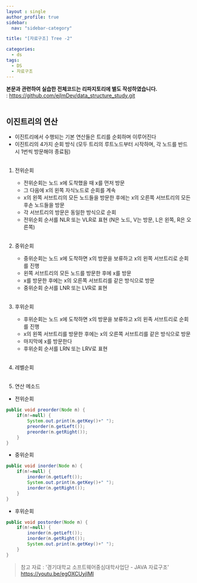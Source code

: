 ```yaml
---
layout : single
author_profile: true
sidebar: 
  nav: "sidebar-category"

title: "[자료구조] Tree -2"

categories:
  - ds
tags:
  - DS
  - 자료구조
---
```


**본문과 관련하여 실습한 전체코드는 리파지토리에 별도 작성하였습니다.**<br>
: https://github.com/ejImDev/data_structure_study.git<br><br>


## 이진트리의 연산<br>
- 이진트리에서 수행되는 기본 연산들은 트리를 순회하며 이루어진다<br>
- 이진트리의 4가지 순회 방식 (모두 트리의 루트노드부터 시작하며, 각 노드를 반드시 1번씩 방문해야 종료됨)<br><br>
	
1. 전위순회<br>
	- 전위순회는 노드 x에 도착했을 때 x를 먼저 방문<br>
	- 그 다음에 x의 왼쪽 자식노드로 순회를 계속<br>
	- x의 왼쪽 서브트리의 모든 노드들을 방문한 후에는 x의 오른쪽 서브트리의 모든 후손 노드들을 방문<br>
	- 각 서브트리의 방문은 동일한 방식으로 순회<br>
	- 전위순회 순서를 NLR 또는 VLR로 표현 (N은 노드, V는 방문, L은 왼쪽, R은 오른쪽)<br><br>
		
2. 중위순회<br>
	- 중위순회는 노드 x에 도착하면 x의 방문을 보류하고 x의 왼쪽 서브트리로 순회를 진행<br>
	- 왼쪽 서브트리의 모든 노드를 방문한 후에 x를 방문<br>
	- x를 방문한 후에는 x의 오른쪽 서브트리를 같은 방식으로 방문<br>
	- 중위순회 순서를 LNR 또는 LVR로 표현<br><br>
	
3. 후위순회<br>
	- 후위순회는 노드 x에 도착하면 x의 방문을 보류하고 x의 왼족 서브트리로 순회를 진행<br>
	- x의 왼쪽 서브트리를 방문한 후에는 x의 오른쪽 서브트리를 같은 방식으로 방문<br>
	- 마지막에 x를 방문한다<br>
	- 후위순회 순서를 LRN 또는 LRV로 표현<br><br>
	
4. 레벨순회<br><br>

5. 연산 메소드<br>
- 전위순회<br>
```java
public void preorder(Node n) {
	if(n!=null) {
		System.out.print(n.getKey()+" ");
		preorder(n.getLeft());
		preorder(n.getRight());
	}
}
```

- 중위순회<br>
```java
public void inorder(Node n) {
	if(n!=null) {
		inorder(n.getLeft());
		System.out.print(n.getKey()+" ");
		inorder(n.getRight());
	}
}
```

- 후위순회<br>
```java
public void postorder(Node n) {
	if(n!=null) {
		inorder(n.getLeft());
		inorder(n.getRight());
		System.out.print(n.getKey()+" ");
	}
}
```

> 참고 자료 : '경기대학교 소프트웨어중심대학사업단 - JAVA 자료구조' https://youtu.be/egOXCUyjIMI
